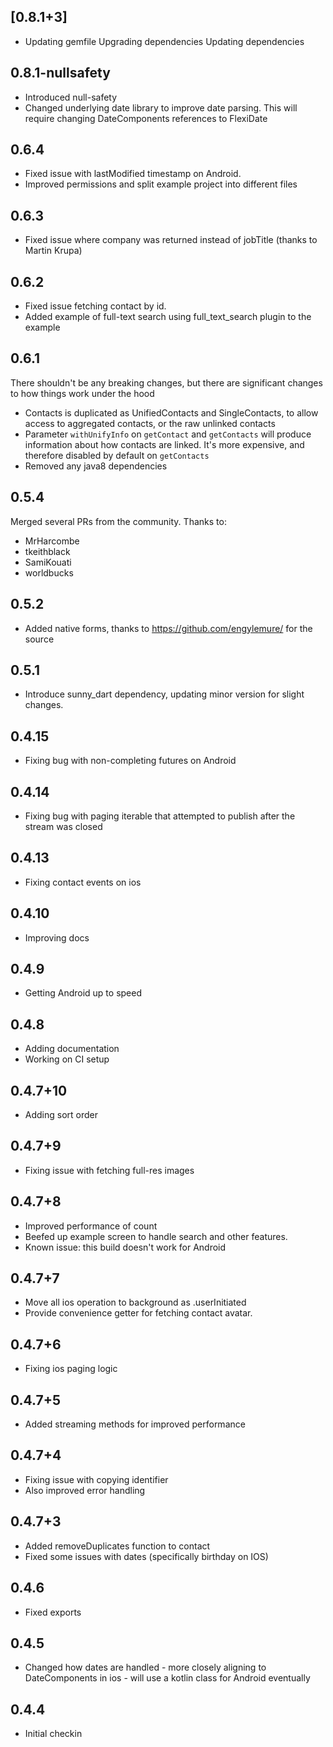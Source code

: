 ## [0.8.1+3]
 * Updating gemfile
Upgrading dependencies
Updating dependencies

## 0.8.1-nullsafety
* Introduced null-safety
* Changed underlying date library to improve date parsing.  This will require changing DateComponents references to FlexiDate

## 0.6.4
 * Fixed issue with lastModified timestamp on Android.
 * Improved permissions and split example project into different files

## 0.6.3
 * Fixed issue where company was returned instead of jobTitle (thanks to Martin Krupa)

## 0.6.2

* Fixed issue fetching contact by id.  
* Added example of full-text search using full_text_search plugin to the example

## 0.6.1

There shouldn't be any breaking changes, but there are significant changes to how things work under the hood  

* Contacts is duplicated as UnifiedContacts and SingleContacts, to allow access to aggregated contacts, or the raw unlinked contacts
* Parameter `withUnifyInfo` on `getContact` and `getContacts` will produce information about how contacts are linked.  It's more expensive, and therefore disabled by default on `getContacts`
* Removed any java8 dependencies
 
## 0.5.4

Merged several PRs from the community.  Thanks to:

 * MrHarcombe
 * tkeithblack
 * SamiKouati
 * worldbucks


## 0.5.2

* Added native forms, thanks to https://github.com/engylemure/ for the source

## 0.5.1

* Introduce sunny_dart dependency, updating minor version for slight changes. 

## 0.4.15

* Fixing bug with non-completing futures on Android

## 0.4.14

* Fixing bug with paging iterable that attempted to publish after the stream was closed

## 0.4.13

* Fixing contact events on ios


## 0.4.10

* Improving docs

## 0.4.9

* Getting Android up to speed

## 0.4.8

* Adding documentation
* Working on CI setup

## 0.4.7+10

* Adding sort order

## 0.4.7+9

* Fixing issue with fetching full-res images

## 0.4.7+8

* Improved performance of count
* Beefed up example screen to handle search and other features.
* Known issue: this build doesn't work for Android

## 0.4.7+7

* Move all ios operation to background as .userInitiated
* Provide convenience getter for fetching contact avatar.

## 0.4.7+6

* Fixing ios paging logic

## 0.4.7+5

* Added streaming methods for improved performance

## 0.4.7+4

* Fixing issue with copying identifier
* Also improved error handling

## 0.4.7+3

* Added removeDuplicates function to contact
* Fixed some issues with dates (specifically birthday on IOS)

## 0.4.6
 
* Fixed exports

## 0.4.5 

* Changed how dates are handled - more closely aligning to DateComponents in ios - will use a kotlin class
for Android eventually

## 0.4.4

* Initial checkin




